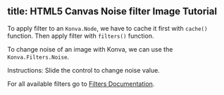title: HTML5 Canvas Noise filter Image Tutorial
---

To apply filter to an `Konva.Node`, we have to cache it first with `cache()`
function. Then apply filter with `filters()` function.

To change noise of an image with Konva, we can use the `Konva.Filters.Noise`.

Instructions: Slide the control to change noise value.

For all available filters go to [Filters Documentation](/api/Konva.Filters.html).

<!-- {% iframe /downloads/code/filters/Noise.html %} -->

<!-- {% include_code Konva Noise Image Demo filters/Noise.html %} -->
